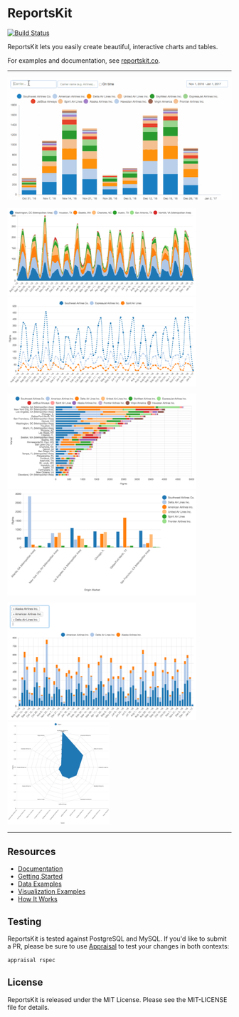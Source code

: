ReportsKit
=====
[![Build Status](https://travis-ci.org/tombenner/reports_kit.svg?branch=master)](https://travis-ci.org/tombenner/reports_kit)

ReportsKit lets you easily create beautiful, interactive charts and tables.

For examples and documentation, see [reportskit.co](https://www.reportskit.co/).

---

[<img src="docs/images/demo.gif?raw=true" width="700" />](docs/images/demo.gif?raw=true)

[<img src="docs/images/demo_area.png?raw=true" width="425" />](docs/images/demo_area.png?raw=true)
&nbsp;&nbsp;&nbsp;&nbsp;&nbsp;&nbsp;
[<img src="docs/images/demo_dashed_line.png?raw=true" width="425" />](docs/images/demo_dashed_line.png?raw=true)

[<img src="docs/images/demo_horizontal_stacked.png?raw=true" width="425" />](docs/images/demo_horizontal_stacked.png?raw=true)
&nbsp;&nbsp;&nbsp;&nbsp;&nbsp;&nbsp;
[<img src="docs/images/demo_legend.png?raw=true" width="425" />](docs/images/demo_legend.png?raw=true)

[<img src="docs/images/demo_multiautocomplete.png?raw=true" width="425" />](docs/images/demo_multiautocomplete.png?raw=true)
&nbsp;&nbsp;&nbsp;&nbsp;&nbsp;&nbsp;
[<img src="docs/images/demo_radar.png?raw=true" width="230" />](docs/images/demo_radar.png?raw=true)

---

Resources
---------

* [Documentation](https://www.reportskit.co/)
* [Getting Started](https://www.reportskit.co/categories/getting_started)
* [Data Examples](https://www.reportskit.co/categories/data)
* [Visualization Examples](https://www.reportskit.co/categories/visualization)
* [How It Works](https://www.reportskit.co/categories/getting_started/subcategories/how_it_works)

Testing
-------

ReportsKit is tested against PostgreSQL and MySQL. If you'd like to submit a PR, please be sure to use [Appraisal](https://github.com/thoughtbot/appraisal) to test your changes in both contexts:

```bash
appraisal rspec
```

License
-------

ReportsKit is released under the MIT License. Please see the MIT-LICENSE file for details.
